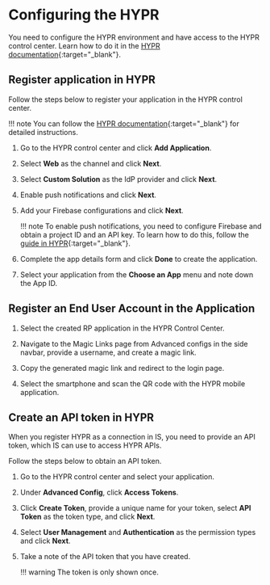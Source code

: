 # Configuring the HYPR 

You need to configure the HYPR environment and have access to the HYPR control center. Learn how to do it in the [HYPR documentation](https://docs.hypr.com/docs/cc/intro-cc){:target="_blank"}.

## Register application in HYPR

Follow the steps below to register your application in the HYPR control center.

!!! note
You can follow the [HYPR documentation](https://docs.hypr.com/docs/cc/ccInstallCfg/ccInstallCfgAppMgmt/cc-install-cfg-app-mgmt-new){:target="_blank"} for detailed instructions.

1. Go to the HYPR control center and click **Add Application**.

2. Select **Web** as the channel and click **Next**.

3. Select **Custom Solution** as the IdP provider and click **Next**.

4. Enable push notifications and click **Next**.

5. Add your Firebase configurations and click **Next**.

   !!! note
   To enable push notifications, you need to configure Firebase and obtain a project ID and an API key. To learn how to do this, follow the [guide in HYPR](https://docs.hypr.com/docs/cc/ccInstallCfg/ccInstallCfgAppMgmt/cc-install-cfg-app-mgmt-new-configuring-push-notifications-firebase){:target="_blank"}.

6. Complete the app details form and click **Done** to create the application.

7. Select your application from the **Choose an App** menu and note down the App ID.

## Register an End User Account in the Application 

1. Select the created RP application in the HYPR Control Center.

2. Navigate to the Magic Links page from Advanced configs in the side navbar, provide a username, and create a magic link.
3. Copy the generated magic link and redirect to the login page.
4. Select the smartphone and scan the QR code with the HYPR mobile application.

## Create an API token in HYPR

When you register HYPR as a connection in IS, you need to provide an API token, which IS can use to access HYPR APIs.

Follow the steps below to obtain an API token.

1. Go to the HYPR control center and select your application.

2. Under **Advanced Config**, click **Access Tokens**.

3. Click **Create Token**, provide a unique name for your token, select **API Token** as the token type, and click **Next**.

4. Select **User Management** and **Authentication** as the permission types and click **Next**.

5. Take a note of the API token that you have created.

   !!! warning
   The token is only shown once.

